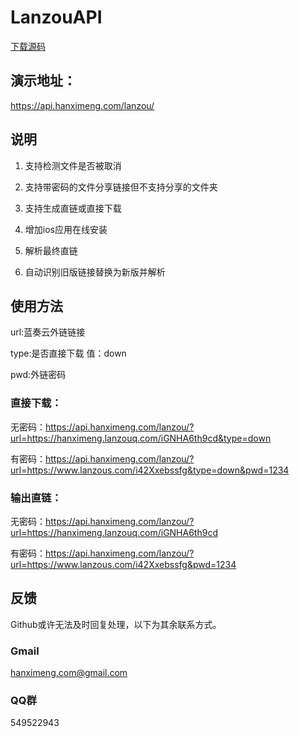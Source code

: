 # LanzouAPI
<a href="https://github.com/hanximeng/LanzouAPI/archive/refs/heads/master.zip">下载源码</a>
## 演示地址：
https://api.hanximeng.com/lanzou/

## 说明
1. 支持检测文件是否被取消

2. 支持带密码的文件分享链接但不支持分享的文件夹

3. 支持生成直链或直接下载

4. 增加ios应用在线安装

5. 解析最终直链

6. 自动识别旧版链接替换为新版并解析

## 使用方法

url:蓝奏云外链链接

type:是否直接下载 值：down

pwd:外链密码

### 直接下载：

无密码：https://api.hanximeng.com/lanzou/?url=https://hanximeng.lanzouq.com/iGNHA6th9cd&type=down

有密码：https://api.hanximeng.com/lanzou/?url=https://www.lanzous.com/i42Xxebssfg&type=down&pwd=1234


### 输出直链：

无密码：https://api.hanximeng.com/lanzou/?url=https://hanximeng.lanzouq.com/iGNHA6th9cd

有密码：https://api.hanximeng.com/lanzou/?url=https://www.lanzous.com/i42Xxebssfg&pwd=1234

## 反馈
Github或许无法及时回复处理，以下为其余联系方式。

### Gmail
hanximeng.com@gmail.com
### QQ群
549522943
